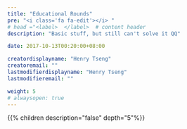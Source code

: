 ```yaml
---
title: "Educational Rounds"
pre: "<i class='fa fa-edit'></i> "
# head ="<label>  </label>  # content header
description: "Basic stuff, but still can't solve it QQ"

date: 2017-10-13T00:20:00+08:00

creatordisplayname: "Henry Tseng"
creatoremail: ""
lastmodifierdisplayname: "Henry Tseng"
lastmodifieremail: ""

weight: 5
# alwaysopen: true
---
```


{{% children description="false" depth="5"%}}